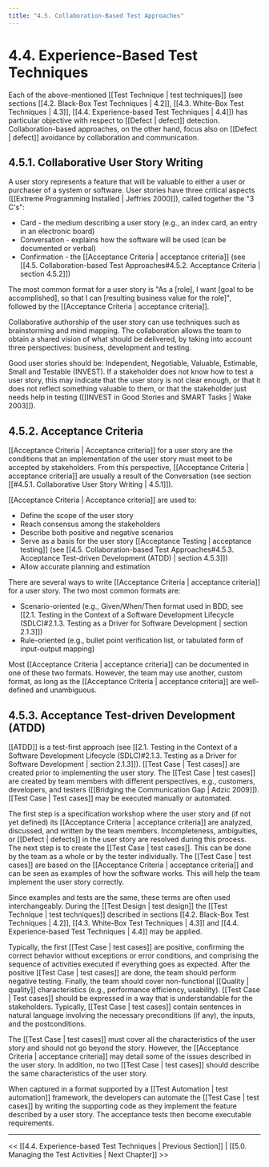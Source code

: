 ```yaml
---
title: "4.5. Collaboration-Based Test Approaches"
---
```


# 4.4. Experience-Based Test Techniques

Each of the above-mentioned [[Test Technique | test techniques]] (see sections [[4.2.  Black-Box Test Techniques | 4.2]], [[4.3.  White-Box Test Techniques | 4.3]], [[4.4.  Experience-based Test Techniques | 4.4]]) has particular objective with respect to [[Defect | defect]] detection.  Collaboration-based approaches, on the other hand, focus also on [[Defect | defect]] avoidance by collaboration and communication.

## 4.5.1.  Collaborative User Story Writing

A user story represents a feature that will be valuable to either a user or purchaser of a system or software.  User stories have three critical aspects ([[Extreme Programming Installed | Jeffries 2000]]), called together the "3 C's":

* Card - the medium describing a user story (e.g., an index card, an entry in an electronic board)
* Conversation - explains how the software will be used (can be documented or verbal)
* Confirmation - the [[Acceptance Criteria | acceptance criteria]] (see [[4.5.  Collaboration-based Test Approaches#4.5.2. Acceptance Criteria | section 4.5.2]])

The most common format for a user story is "As a \[role], I want \[goal to be accomplished], so that I can \[resulting business value for the role]", followed by the [[Acceptance Criteria | acceptance criteria]].

Collaborative authorship of the user story can use techniques such as brainstorming and mind mapping.  The collaboration allows the team to obtain a shared vision of what should be delivered, by taking into account three perspectives: business, development and testing.

Good user stories should be: Independent, Negotiable, Valuable, Estimable, Small and Testable (INVEST).  If a stakeholder does not know how to test a user story, this may indicate that the user story is not clear enough, or that it does not reflect something valuable to them, or that the stakeholder just needs help in testing ([[INVEST in Good Stories and SMART Tasks | Wake 2003]]).

## 4.5.2.  Acceptance Criteria

[[Acceptance Criteria | Acceptance criteria]] for a user story are the conditions that an implementation of the user story must meet to be accepted by stakeholders.  From this perspective, [[Acceptance Criteria | acceptance criteria]] are usually a result of the Conversation (see section [[#4.5.1. Collaborative User Story Writing | 4.5.1]]).

[[Acceptance Criteria | Acceptance criteria]] are used to:

* Define the scope of the user story
* Reach consensus among the stakeholders
* Describe both positive and negative scenarios
* Serve as a basis for the user story [[Acceptance Testing | acceptance testing]] (see [[4.5.  Collaboration-based Test Approaches#4.5.3. Acceptance Test-driven Development (ATDD) | section 4.5.3]])
* Allow accurate planning and estimation

There are several ways to write [[Acceptance Criteria | acceptance criteria]] for a user story.  The two most common formats are:

* Scenario-oriented (e.g., Given/When/Then format used in BDD, see [[2.1.  Testing in the Context of a Software Development Lifecycle (SDLC)#2.1.3. Testing as a Driver for Software Development | section 2.1.3]])
* Rule-oriented (e.g., bullet point verification list, or tabulated form of input-output mapping)

Most [[Acceptance Criteria | acceptance criteria]] can be documented in one of these two formats.  However, the team may use another, custom format, as long as the [[Acceptance Criteria | acceptance criteria]] are well-defined and unambiguous.

## 4.5.3.  Acceptance Test-driven Development (ATDD)

[[ATDD]] is a test-first approach (see [[2.1.  Testing in the Context of a Software Development Lifecycle (SDLC)#2.1.3. Testing as a Driver for Software Development | section 2.1.3]]).  [[Test Case | Test cases]] are created prior to implementing the user story.  The [[Test Case | test cases]] are created by team members with different perspectives, e.g., customers, developers, and testers ([[Bridging the Communication Gap | Adzic 2009]]).  [[Test Case | Test cases]] may be executed manually or automated.

The first step is a specification workshop where the user story and (if not yet defined) its [[Acceptance Criteria | acceptance criteria]] are analyzed, discussed, and written by the team members. Incompleteness, ambiguities, or [[Defect | defects]] in the user story are resolved during this process.  The next step is to create the [[Test Case | test cases]].  This can be done by the team as a whole or by the tester individually.  The [[Test Case | test cases]] are based on the [[Acceptance Criteria | acceptance criteria]] and can be seen as examples of how the software works.  This will help the team implement the user story correctly.

Since examples and tests are the same, these terms are often used interchangeably.  During the [[Test Design | test design]] the [[Test Technique | test techniques]] described in sections [[4.2.  Black-Box Test Techniques | 4.2]], [[4.3.  White-Box Test Techniques | 4.3]] and [[4.4.  Experience-based Test Techniques | 4.4]] may be applied.

Typically, the first [[Test Case | test cases]] are positive, confirming the correct behavior without exceptions or error conditions, and comprising the sequence of activities executed if everything goes as expected.  After the positive [[Test Case | test cases]] are done, the team should perform negative testing.  Finally, the team should cover non-functional [[Quality | quality]] characteristics (e.g., performance efficiency, usability).  [[Test Case | Test cases]] should be expressed in a way that is understandable for the stakeholders.  Typically, [[Test Case | test cases]] contain sentences in natural language involving the necessary preconditions (if any), the inputs, and the postconditions.

The [[Test Case | test cases]] must cover all the characteristics of the user story and should not go beyond the story.  However, the [[Acceptance Criteria | acceptance criteria]] may detail some of the issues described in the user story. In addition, no two [[Test Case | test cases]] should describe the same characteristics of the user story.

When captured in a format supported by a [[Test Automation | test automation]] framework, the developers can automate the [[Test Case | test cases]] by writing the supporting code as they implement the feature described by a user story.  The acceptance tests then become executable requirements.

---
<< [[4.4.  Experience-based Test Techniques | Previous Section]] | [[5.0.  Managing the Test Activities | Next Chapter]] >>
